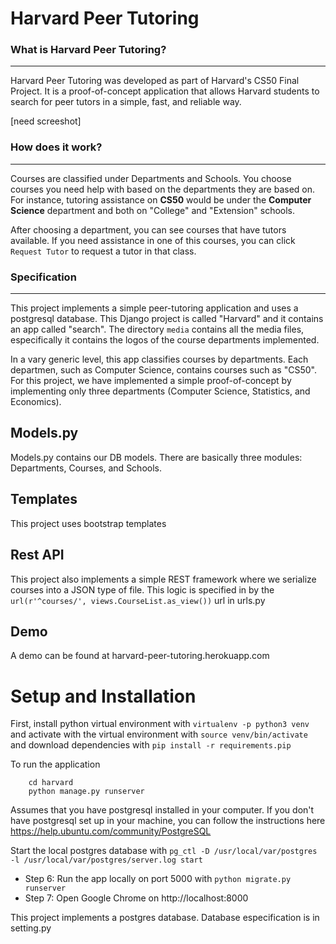 # Harvard Peer Tutoring

### What is Harvard Peer Tutoring?
---

Harvard Peer Tutoring was developed as part of Harvard's CS50 Final Project.
It is a proof-of-concept application that allows Harvard students to search for peer tutors
in a simple, fast, and reliable way.

[need screeshot]

### How does it work?
---

Courses are classified under Departments and Schools. You choose courses you need
help with based on the departments they are based on. For instance, tutoring
assistance on **CS50** would be under the **Computer Science** department and both on
"College" and "Extension" schools.

After choosing a department, you can see courses that have tutors available. If
you need assistance in one of this courses, you can click `Request Tutor` to
request a tutor in that class. 

### Specification
---

This project implements a simple peer-tutoring application and uses a postgresql database.
This Django project is called "Harvard" and it contains an app called "search". The directory
`media` contains all the media files, especifically it contains the logos of the course departments
implemented.

In a vary generic level, this app classifies courses by departments. Each departmen, such as Computer Science,
contains courses such as "CS50". For this project, we have implemented a simple proof-of-concept by implementing
only three departments (Computer Science, Statistics, and Economics).

Models.py
----

Models.py contains our DB models. There are basically three modules: Departments, Courses, and Schools.

Templates
----

This project uses bootstrap templates


Rest API
---

This project also implements a simple REST framework where we serialize courses into a JSON type of file.
This logic is specified in by the `url(r'^courses/', views.CourseList.as_view())` url in urls.py

Demo
----

A demo can be found at harvard-peer-tutoring.herokuapp.com

# Setup and Installation

First, install python virtual environment with `virtualenv -p python3 venv` and activate with the virtual
environment with `source venv/bin/activate` and download dependencies with `pip install -r requirements.pip`

To run the application

		cd harvard
		python manage.py runserver

Assumes that you have postgresql installed in your computer. If you don't have postgresql set
up in your machine, you can follow the instructions here https://help.ubuntu.com/community/PostgreSQL


Start the local postgres database with ```pg_ctl -D /usr/local/var/postgres -l /usr/local/var/postgres/server.log start```
* Step 6: Run the app locally on port 5000 with ```python migrate.py runserver```
* Step 7: Open Google Chrome on http://localhost:8000

This project implements a postgres database. Database especification is in setting.py

